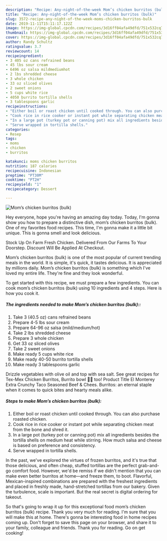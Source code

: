 ```yaml
---
description: "Recipe: Any-night-of-the-week Mom’s chicken burritos (bulk)"
title: "Recipe: Any-night-of-the-week Mom’s chicken burritos (bulk)"
slug: 3572-recipe-any-night-of-the-week-moms-chicken-burritos-bulk
date: 2019-11-11T15:11:17.122Z
image: https://img-global.cpcdn.com/recipes/3d16ff04afa49dfd/751x532cq70/moms-chicken-burritos-bulk-recipe-main-photo.jpg
thumbnail: https://img-global.cpcdn.com/recipes/3d16ff04afa49dfd/751x532cq70/moms-chicken-burritos-bulk-recipe-main-photo.jpg
cover: https://img-global.cpcdn.com/recipes/3d16ff04afa49dfd/751x532cq70/moms-chicken-burritos-bulk-recipe-main-photo.jpg
author: Randy Schultz
ratingvalue: 3.7
reviewcount: 14
recipeingredient:
- 3 405 oz cans refrained beans
- 45 lbs sour cream
- 6496 oz salsa mildmediumhot
- 2 lbs shredded cheese
- 3 whole chicken
- 33 oz sliced olives
- 2 sweet onions
- 5 cups white rice
- 4050 burrito tortilla shells
- 3 tablespoons garlic
recipeinstructions:
- "Either boil or roast chicken until cooked through. You can also purchase roasted chicken."
- "Cook rice in rice cooker or instant pot while separating chicken meat from the bone and shred it."
- "In a large pot (turkey pot or canning pot) mix all ingredients besides the tortilla shells on medium heat while stirring. How much salsa and cheese is based on preference and consistency."
- "Serve wrapped in tortilla shells."
categories:
- Resep
tags:
- moms
- chicken
- burritos

katakunci: moms chicken burritos
nutrition: 187 calories
recipecuisine: Indonesian
preptime: "PT30M"
cooktime: "PT2H"
recipeyield: "1"
recipecategory: Dessert

---
```



![Mom’s chicken burritos (bulk)](https://img-global.cpcdn.com/recipes/3d16ff04afa49dfd/751x532cq70/moms-chicken-burritos-bulk-recipe-main-photo.jpg)

Hey everyone, hope you're having an amazing day today. Today, I'm gonna show you how to prepare a distinctive dish, mom’s chicken burritos (bulk). One of my favorites food recipes. This time, I'm gonna make it a little bit unique. This is gonna smell and look delicious.

Stock Up On Farm Fresh Chicken. Delivered From Our Farms To Your Doorstep. Discount Will Be Applied At Checkout.

Mom’s chicken burritos (bulk) is one of the most popular of current trending meals in the world. It is simple, it's quick, it tastes delicious. It is appreciated by millions daily. Mom’s chicken burritos (bulk) is something which I've loved my entire life. They're fine and they look wonderful.


To get started with this recipe, we must prepare a few ingredients. You can cook mom’s chicken burritos (bulk) using 10 ingredients and 4 steps. Here is how you cook it.

##### The ingredients needed to make Mom’s chicken burritos (bulk)::

1. Take 3 (40.5 oz) cans refrained beans
1. Prepare 4-5 lbs sour cream
1. Prepare 64-96 oz salsa (mild/medium/hot)
1. Take 2 lbs shredded cheese
1. Prepare 3 whole chicken
1. Get 33 oz sliced olives
1. Take 2 sweet onions
1. Make ready 5 cups white rice
1. Make ready 40-50 burrito tortilla shells
1. Make ready 3 tablespoons garlic


Drizzle vegetables with olive oil and top with sea salt. See great recipes for Tex-Mex Chicken Burritos, Burrito bowl 🍅🥑 too! Product Title El Monterey Extra Crunchy Taco Seasoned Beef &amp; Chees. Burritos: an eternal staple when it comes to quick bites and hearty meals alike. 

##### Steps to make Mom’s chicken burritos (bulk):

1. Either boil or roast chicken until cooked through. You can also purchase roasted chicken.
1. Cook rice in rice cooker or instant pot while separating chicken meat from the bone and shred it.
1. In a large pot (turkey pot or canning pot) mix all ingredients besides the tortilla shells on medium heat while stirring. How much salsa and cheese is based on preference and consistency.
1. Serve wrapped in tortilla shells.


In the past, we&#39;ve explored the virtues of frozen burritos, and it&#39;s true that those delicious, and often cheap, stuffed tortillas are the perfect grab-and-go comfort food. However, we&#39;d be remiss if we didn&#39;t mention that you can make even better burritos at home—and freeze them, to boot. Flavorful, Mexican-inspired combinations are prepared with the freshest ingredients and placed in freshly made, hand-stretched tortillas from our bakery. Given the turbulence, scale is important. But the real secret is digital ordering for takeout. 

So that's going to wrap it up for this exceptional food mom’s chicken burritos (bulk) recipe. Thank you very much for reading. I'm sure that you will make this at home. There's gonna be interesting food in home recipes coming up. Don't forget to save this page on your browser, and share it to your family, colleague and friends. Thank you for reading. Go on get cooking!
